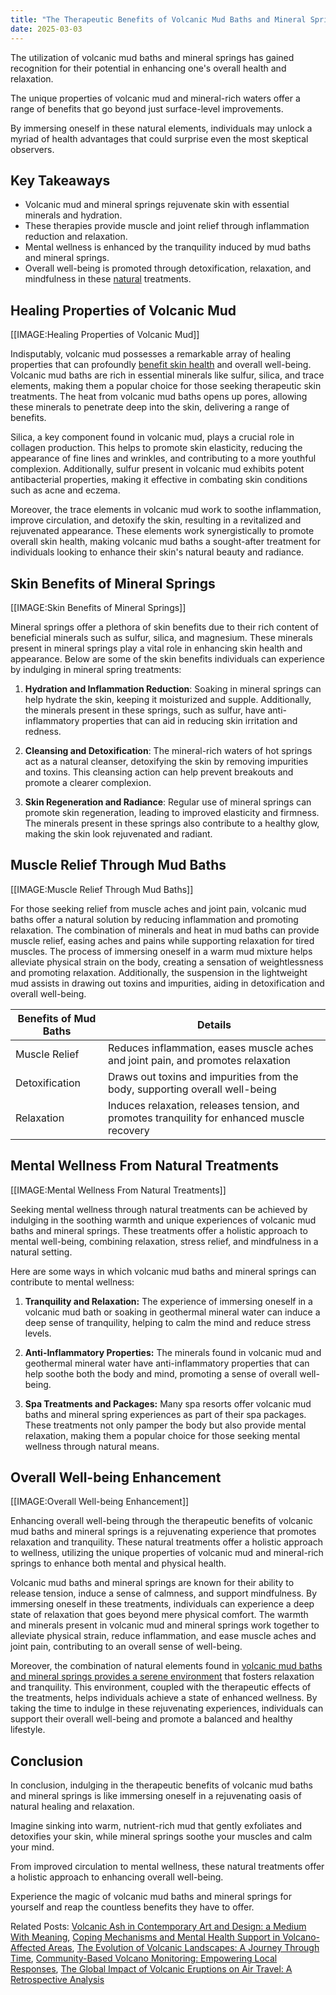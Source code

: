 ```yaml
---
title: "The Therapeutic Benefits of Volcanic Mud Baths and Mineral Springs"
date: 2025-03-03
---
```


The utilization of volcanic mud baths and mineral springs has gained recognition for their potential in enhancing one's overall health and relaxation.

The unique properties of volcanic mud and mineral-rich waters offer a range of benefits that go beyond just surface-level improvements.

By immersing oneself in these natural elements, individuals may unlock a myriad of health advantages that could surprise even the most skeptical observers.

## Key Takeaways

- Volcanic mud and mineral springs rejuvenate skin with essential minerals and hydration.
- These therapies provide muscle and joint relief through inflammation reduction and relaxation.
- Mental wellness is enhanced by the tranquility induced by mud baths and mineral springs.
- Overall well-being is promoted through detoxification, relaxation, and mindfulness in these [natural](https://magmamatters.com/the-art-and-science-of-volcano-monitoring/ "The Art and Science of Volcano Monitoring") treatments.

## Healing Properties of Volcanic Mud

\[\[IMAGE:Healing Properties of Volcanic Mud\]\]

Indisputably, volcanic mud possesses a remarkable array of healing properties that can profoundly [benefit skin health](https://magmamatters.com/understanding-volcanic-formation-a-comprehensive-guide/ "Understanding Volcanic Formation: A Comprehensive Guide") and overall well-being. Volcanic mud baths are rich in essential minerals like sulfur, silica, and trace elements, making them a popular choice for those seeking therapeutic skin treatments. The heat from volcanic mud baths opens up pores, allowing these minerals to penetrate deep into the skin, delivering a range of benefits.

Silica, a key component found in volcanic mud, plays a crucial role in collagen production. This helps to promote skin elasticity, reducing the appearance of fine lines and wrinkles, and contributing to a more youthful complexion. Additionally, sulfur present in volcanic mud exhibits potent antibacterial properties, making it effective in combating skin conditions such as acne and eczema.

Moreover, the trace elements in volcanic mud work to soothe inflammation, improve circulation, and detoxify the skin, resulting in a revitalized and rejuvenated appearance. These elements work synergistically to promote overall skin health, making volcanic mud baths a sought-after treatment for individuals looking to enhance their skin's natural beauty and radiance.

## Skin Benefits of Mineral Springs

\[\[IMAGE:Skin Benefits of Mineral Springs\]\]

Mineral springs offer a plethora of skin benefits due to their rich content of beneficial minerals such as sulfur, silica, and magnesium. These minerals present in mineral springs play a vital role in enhancing skin health and appearance. Below are some of the skin benefits individuals can experience by indulging in mineral spring treatments:

1. **Hydration and Inflammation Reduction**: Soaking in mineral springs can help hydrate the skin, keeping it moisturized and supple. Additionally, the minerals present in these springs, such as sulfur, have anti-inflammatory properties that can aid in reducing skin irritation and redness.
    
2. **Cleansing and Detoxification**: The mineral-rich waters of hot springs act as a natural cleanser, detoxifying the skin by removing impurities and toxins. This cleansing action can help prevent breakouts and promote a clearer complexion.
    
3. **Skin Regeneration and Radiance**: Regular use of mineral springs can promote skin regeneration, leading to improved elasticity and firmness. The minerals present in these springs also contribute to a healthy glow, making the skin look rejuvenated and radiant.
    

## Muscle Relief Through Mud Baths

\[\[IMAGE:Muscle Relief Through Mud Baths\]\]

For those seeking relief from muscle aches and joint pain, volcanic mud baths offer a natural solution by reducing inflammation and promoting relaxation. The combination of minerals and heat in mud baths can provide muscle relief, easing aches and pains while supporting relaxation for tired muscles. The process of immersing oneself in a warm mud mixture helps alleviate physical strain on the body, creating a sensation of weightlessness and promoting relaxation. Additionally, the suspension in the lightweight mud assists in drawing out toxins and impurities, aiding in detoxification and overall well-being.

| Benefits of Mud Baths | Details |
| --- | --- |
| Muscle Relief | Reduces inflammation, eases muscle aches and joint pain, and promotes relaxation |
| Detoxification | Draws out toxins and impurities from the body, supporting overall well-being |
| Relaxation | Induces relaxation, releases tension, and promotes tranquility for enhanced muscle recovery |

## Mental Wellness From Natural Treatments

\[\[IMAGE:Mental Wellness From Natural Treatments\]\]

Seeking mental wellness through natural treatments can be achieved by indulging in the soothing warmth and unique experiences of volcanic mud baths and mineral springs. These treatments offer a holistic approach to mental well-being, combining relaxation, stress relief, and mindfulness in a natural setting.

Here are some ways in which volcanic mud baths and mineral springs can contribute to mental wellness:

1. **Tranquility and Relaxation:** The experience of immersing oneself in a volcanic mud bath or soaking in geothermal mineral water can induce a deep sense of tranquility, helping to calm the mind and reduce stress levels.
    
2. **Anti-Inflammatory Properties:** The minerals found in volcanic mud and geothermal mineral water have anti-inflammatory properties that can help soothe both the body and mind, promoting a sense of overall well-being.
    
3. **Spa Treatments and Packages:** Many spa resorts offer volcanic mud baths and mineral spring experiences as part of their spa packages. These treatments not only pamper the body but also provide mental relaxation, making them a popular choice for those seeking mental wellness through natural means.
    

## Overall Well-being Enhancement

\[\[IMAGE:Overall Well-being Enhancement\]\]

Enhancing overall well-being through the therapeutic benefits of volcanic mud baths and mineral springs is a rejuvenating experience that promotes relaxation and tranquility. These natural treatments offer a holistic approach to wellness, utilizing the unique properties of volcanic mud and mineral-rich springs to enhance both mental and physical health.

Volcanic mud baths and mineral springs are known for their ability to release tension, induce a sense of calmness, and support mindfulness. By immersing oneself in these treatments, individuals can experience a deep state of relaxation that goes beyond mere physical comfort. The warmth and minerals present in volcanic mud and mineral springs work together to alleviate physical strain, reduce inflammation, and ease muscle aches and joint pain, contributing to an overall sense of well-being.

Moreover, the combination of natural elements found in [volcanic mud baths and mineral springs provides a serene environment](https://magmamatters.com/geothermal-energy-and-its-volcanic-origins/ "Geothermal Energy and Its Volcanic Origins") that fosters relaxation and tranquility. This environment, coupled with the therapeutic effects of the treatments, helps individuals achieve a state of enhanced wellness. By taking the time to indulge in these rejuvenating experiences, individuals can support their overall well-being and promote a balanced and healthy lifestyle.

## Conclusion

In conclusion, indulging in the therapeutic benefits of volcanic mud baths and mineral springs is like immersing oneself in a rejuvenating oasis of natural healing and relaxation.

Imagine sinking into warm, nutrient-rich mud that gently exfoliates and detoxifies your skin, while mineral springs soothe your muscles and calm your mind.

From improved circulation to mental wellness, these natural treatments offer a holistic approach to enhancing overall well-being.

Experience the magic of volcanic mud baths and mineral springs for yourself and reap the countless benefits they have to offer.

Related Posts: [Volcanic Ash in Contemporary Art and Design: a Medium With Meaning](https://magmamatters.com/volcanic-ash-in-contemporary-art-and-design-a-medium-with-meaning-2/), [Coping Mechanisms and Mental Health Support in Volcano-Affected Areas](https://magmamatters.com/coping-mechanisms-and-mental-health-support-in-volcano-affected-areas-2/), [The Evolution of Volcanic Landscapes: A Journey Through Time](https://magmamatters.com/the-evolution-of-volcanic-landscapes-a-journey-through-time-2/), [Community-Based Volcano Monitoring: Empowering Local Responses](https://magmamatters.com/community-based-volcano-monitoring-empowering-local-responses-2/), [The Global Impact of Volcanic Eruptions on Air Travel: A Retrospective Analysis](https://magmamatters.com/the-global-impact-of-volcanic-eruptions-on-air-travel-a-retrospective-analysis-2/)

